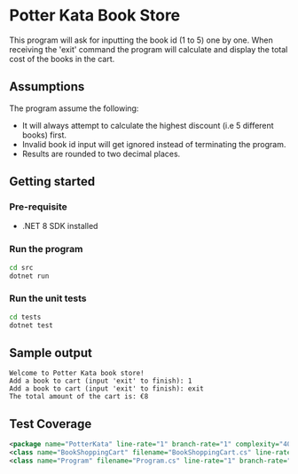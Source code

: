 # Potter Kata Book Store
This program will ask for inputting the book id (1 to 5) one by one.
When receiving the 'exit' command the program will calculate and display the total cost of the books in the cart. 

## Assumptions
The program assume the following:
- It will always attempt to calculate the highest discount (i.e 5 different books) first.
- Invalid book id input will get ignored instead of terminating the program.
- Results are rounded to two decimal places.

## Getting started

### Pre-requisite
- .NET 8 SDK installed 

### Run the program
```bash
cd src
dotnet run
```

### Run the unit tests
```bash
cd tests
dotnet test
``` 

## Sample output
```
Welcome to Potter Kata book store!
Add a book to cart (input 'exit' to finish): 1
Add a book to cart (input 'exit' to finish): exit
The total amount of the cart is: €8
```

## Test Coverage
```xml
<package name="PotterKata" line-rate="1" branch-rate="1" complexity="40">
<class name="BookShoppingCart" filename="BookShoppingCart.cs" line-rate="1" branch-rate="1" complexity="22">
<class name="Program" filename="Program.cs" line-rate="1" branch-rate="1" complexity="18">
```